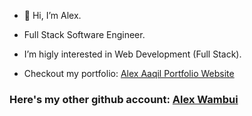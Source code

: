 - 👋 Hi, I’m Alex.
- Full Stack Software Engineer.
- I’m higly interested in Web Development (Full Stack).

- Checkout my portfolio: [Alex Aaqil Portfolio Website](https://alexaaqil.netlify.app)

### Here's my other github account: [Alex Wambui](https://www.github.com/AlexWambui "AlexWambui's Official Github")

<!---
AlexAaqil/AlexAaqil is a ✨ special ✨ repository because its `README.md` (this file) appears on your GitHub profile.
You can click the Preview link to take a look at your changes.
--->
